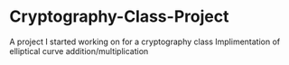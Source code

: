 # Cryptography-Class-Project
A project I started working on for a cryptography class
Implimentation of elliptical curve addition/multiplication
